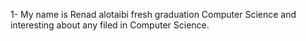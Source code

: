 1- My name is Renad alotaibi fresh graduation Computer Science and interesting about any filed in Computer Science.
